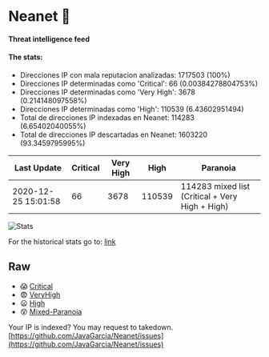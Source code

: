 # Neanet :hocho:
#### Threat intelligence feed
#### The stats:

- Direcciones IP con mala reputacion analizadas: 1717503 (100%)
- Direcciones IP determinadas como 'Critical':  66 (0.00384278804753%)
- Direcciones IP determinadas como 'Very High':  3678 (0.214148097558%)
- Direcciones IP determinadas como 'High':  110539 (6.43602951494)
- Total de direcciones IP indexadas en Neanet:  114283 (6.65402040055%)
- Total de direcciones IP descartadas en Neanet:  1603220 (93.3459795995%)

| Last Update | Critical | Very High | High | Paranoia |
| --- | --- | --- | --- | --- |
| 2020-12-25 15:01:58 | 66 | 3678 | 110539 | 114283 mixed list (Critical + Very High + High)|

![Stats](https://docs.google.com/spreadsheets/d/e/2PACX-1vSnaNMIXVabIpDJjufMlzH7poXnshF3mgd8Is1g9ytUEzVsP5my4Trn8f-xkoLLQ38xpL3HtmUexLo6/pubchart?oid=501124687&format=image)

For the historical stats go to: [link](/stats.csv)
## Raw
- :scream: [Critical](https://raw.githubusercontent.com/JavaGarcia/Neanet/master/blacklists/neanet_critical.txt)
- :fearful: [VeryHigh](https://raw.githubusercontent.com/JavaGarcia/Neanet/master/blacklists/neanet_veryHigh.txtt)
- :frowning: [High](https://raw.githubusercontent.com/JavaGarcia/Neanet/master/blacklists/neanet_high.txt)
- :dizzy_face: [Mixed-Paranoia](https://raw.githubusercontent.com/JavaGarcia/Neanet/master/blacklists/neanet_all.txt)


Your IP is indexed? You may request to takedown. [https://github.com/JavaGarcia/Neanet/issues](https://github.com/JavaGarcia/Neanet/issues)























































































































































































































































































































































































































































































































































































































































































































































































































































































































































































































































































































































































































































































































































































































































































































































































































































































































































































































































































































































































































































































































































































































































































































































































































































































































































































































































































































































































































































































































































































































































































































































